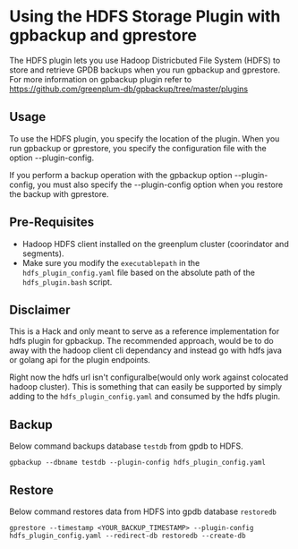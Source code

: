 # Using the HDFS Storage Plugin with gpbackup and gprestore
The HDFS plugin lets you use Hadoop Districbuted File System (HDFS) to store and retrieve GPDB backups when you run gpbackup and gprestore.
For more information on gpbackup plugin refer to https://github.com/greenplum-db/gpbackup/tree/master/plugins

## Usage
To use the HDFS plugin, you specify the location of the plugin. When you run gpbackup or gprestore, you specify the configuration file with the option --plugin-config.

If you perform a backup operation with the gpbackup option --plugin-config, you must also specify the --plugin-config option when you restore the backup with gprestore.


## Pre-Requisites
- Hadoop HDFS client installed on the greenplum cluster (coorindator and segments).
- Make sure you modify the `executablepath` in the `hdfs_plugin_config.yaml` file based on the absolute path of the `hdfs_plugin.bash` script.

## Disclaimer
This is a Hack and only meant to serve as a reference implementation for hdfs plugin for gpbackup. The recommended approach, would be to do away with the hadoop client cli dependancy and instead go with hdfs java or golang api for the plugin endpoints.

Right now the hdfs url isn't configuralbe(would only work against colocated hadoop cluster). This is something that can easily be supported by simply adding to the `hdfs_plugin_config.yaml` and consumed by the hdfs plugin.


## Backup
Below command backups database `testdb` from gpdb to HDFS.
```
gpbackup --dbname testdb --plugin-config hdfs_plugin_config.yaml
```

## Restore
Below command restores data from HDFS into gpdb database `restoredb`
```
gprestore --timestamp <YOUR_BACKUP_TIMESTAMP> --plugin-config hdfs_plugin_config.yaml --redirect-db restoredb --create-db
```
